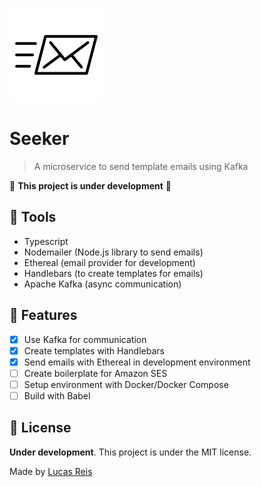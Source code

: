 <p align="left">
  <img src="./.github/email.png" width="150px" />
</p>

# Seeker

> A microservice to send template emails using Kafka

🚧 **This project is under development** 🚧

## :hammer: Tools

* Typescript
* Nodemailer (Node.js library to send emails)
* Ethereal (email provider for development)
* Handlebars (to create templates for emails)
* Apache Kafka (async communication)

## :rocket: Features

- [x] Use Kafka for communication
- [x] Create templates with Handlebars
- [x] Send emails with Ethereal in development environment
- [ ] Create boilerplate for Amazon SES
- [ ] Setup environment with Docker/Docker Compose
- [ ] Build with Babel

## :closed_book: License

**Under development**. This project is under the MIT license.

Made by [Lucas Reis](https://github.com/lprs110)